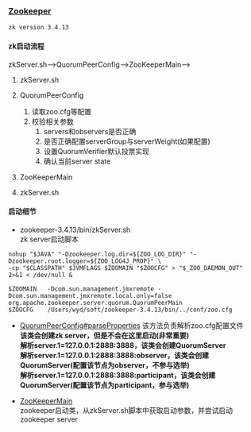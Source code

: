 ### [Zookeeper](http://zookeeper.apache.org/doc/r3.4.3/zookeeperAdmin.html)
    zk version 3.4.13

#### zk启动流程
zkServer.sh-->QuorumPeerConfig-->ZooKeeperMain-->
1. zkServer.sh
2. QuorumPeerConfig
    1. 读取zoo.cfg等配置
    2. 校验相关参数
        1. servers和observers是否正确
        2. 是否正确配置serverGroup与serverWeight(如果配置)
        3. 设置QuorumVerifier默认投票实现
        4. 确认当前server state
3. ZooKeeperMain

4. zkServer.sh

#### 启动细节
- zookeeper-3.4.13/bin/zkServer.sh  
zk server启动脚本
```
nohup "$JAVA" "-Dzookeeper.log.dir=${ZOO_LOG_DIR}" "-Dzookeeper.root.logger=${ZOO_LOG4J_PROP}" \
-cp "$CLASSPATH" $JVMFLAGS $ZOOMAIN "$ZOOCFG" > "$_ZOO_DAEMON_OUT" 2>&1 < /dev/null &

$ZOOMAIN   -Dcom.sun.management.jmxremote -Dcom.sun.management.jmxremote.local.only=false org.apache.zookeeper.server.quorum.QuorumPeerMain
$ZOOCFG    /Users/wyd/soft/zookeeper-3.4.13/bin/../conf/zoo.cfg
```
- [QuorumPeerConfig#parseProperties](http://people.apache.org/~larsgeorge/zookeeper-1075002/build/docs/dev-api/org/apache/zookeeper/server/quorum/QuorumPeerConfig.html#parseProperties(java.util.Properties))  
该方法负责解析zoo.cfg配置文件  
**该类会创建zk server，但是不会在这里启动(非常重要)**  
**解析server.1=127.0.0.1:2888:3888，该类会创建QuorumServer**  
**解析server.1=127.0.0.1:2888:3888:observer，该类会创建QuorumServer(配置该节点为observer，不参与选举)**  
**解析server.1=127.0.0.1:2888:3888:participant，该类会创建QuorumServer(配置该节点为participant，参与选举)**

- [ZooKeeperMain](http://people.apache.org/~larsgeorge/zookeeper-1075002/build/docs/dev-api/org/apache/zookeeper/ZooKeeperMain.html)  
zookeeper启动类，从zkServer.sh脚本中获取启动参数，并尝试启动zookeeper server

